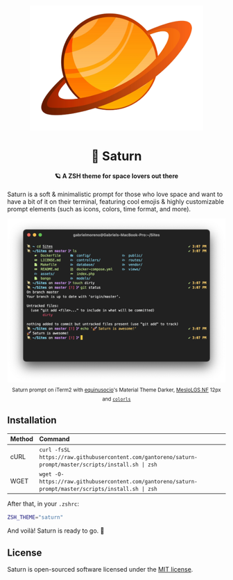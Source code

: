 <div align="center">
  <img src="img/logo.png" alt="Saturn prompt" width="400">
  <h1>🚀 Saturn</h1>
</div>

<h4 align="center">🪐 A ZSH theme for space lovers out there</h4>

Saturn is a soft & minimalistic prompt for those who love space and want to have a bit of it on their terminal, featuring cool emojis & highly customizable prompt elements (such as icons, colors, time format, and more).

<div align="center">
  <img src="img/saturn.png" alt="Saturn on iTerm2" width="800">
  <br>
  <sub>Saturn prompt on iTerm2 with <a href="https://github.com/equinusocio">equinusocio</a>'s Material Theme Darker, <a href="https://github.com/romkatv/powerlevel10k-media/blob/master/MesloLGS%20NF%20Regular.ttf">MesloLGS NF</a> 12px and <code><a href="https://github.com/athityakumar/colorls">colorls</a></code></sub>
</div>

## Installation

| Method | Command                                                                                                 |
| :----- | :------------------------------------------------------------------------------------------------------ |
| cURL   | `curl -fsSL https://raw.githubusercontent.com/gantoreno/saturn-prompt/master/scripts/install.sh \| zsh` |
| WGET   | `wget -O- https://raw.githubusercontent.com/gantoreno/saturn-prompt/master/scripts/install.sh \| zsh`   |

After that, in your `.zshrc`:

```sh
ZSH_THEME="saturn"
```

And voilà! Saturn is ready to go. 🚀

## License

Saturn is open-sourced software licensed under the [MIT license](https://opensource.org/licenses/MIT).

